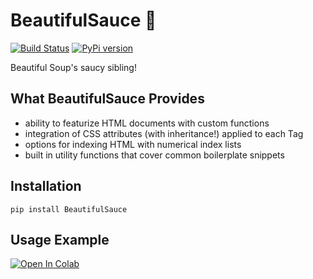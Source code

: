 # BeautifulSauce :spaghetti:
[![Build Status](https://api.travis-ci.com/nateraw/BeautifulSauce.svg?branch=master)](https://travis-ci.com/nateraw/BeautifulSauce) [![PyPi version](https://img.shields.io/pypi/v/BeautifulSauce.svg)](https://pypi.python.org/pypi/BeautifulSauce/)

Beautiful Soup's saucy sibling!

## What BeautifulSauce Provides

- ability to featurize HTML documents with custom functions
- integration of CSS attributes (with inheritance!) applied to each Tag
- options for indexing HTML with numerical index lists
- built in utility functions that cover common boilerplate snippets

## Installation
`pip install BeautifulSauce`

## Usage Example
[![Open In Colab](https://colab.research.google.com/assets/colab-badge.svg)](https://colab.research.google.com/github/nateraw/BeautifulSauce/blob/master/notebooks/getting_started.ipynb)
